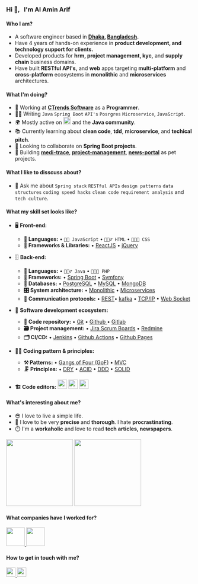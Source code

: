 ### Hi 👋, &nbsp; I'm Al Amin Arif

<!--
**https://github.com/amin-arif/amin-arif** is a ✨ _special_ ✨ repository because its `README.md` (this file) appears on your GitHub profile.

Here are some ideas to get you started:
-->
#### Who I am?
- A software engineer based in **[Dhaka](https://en.wikipedia.org/wiki/Dhaka), [Bangladesh](https://en.wikipedia.org/wiki/Bangladesh).** 
- Have 4 years of hands-on experience in **product development, and technology support for clients.**
- Developed products for **hrm, project management, kyc,** and **supply chain** business domains.
- Have built **RESTful API's,** and **web** apps targeting **multi-platform** and **cross-platform** ecosystems in **monolithic** and **microservices** architectures.

#### What I'm doing?
- 🏢 Working at **[CTrends Software](https://www.ctrends-software.com/)** as a **Programmer**.
- 👨‍💻 Writing `Java` `Spring Boot` `API's` `Posrgres` `Microservice`, `JavaScript`.
- 🌍 Mostly active on <a href="https://www.linkedin.com/in/amin-arif/"><img src="https://cdn-icons-png.flaticon.com/512/174/174857.png" height=20></a> and the **Java community**.
- 📚 Currently learning about **clean code**, **tdd**, **microservice**, and **techical pitch**.
- 👯 Looking to collaborate on **Spring Boot projects**.
- 🥰 Building **[medi-trace](https://github.com/amin-arif/medi-trace)**, **[project-management](https://github.com/amin-arif/project-management)**, **[news-portal](https://github.com/amin-arif/News-Portal)** as pet projects.

#### What I like to disscuss about? 
- 💬 Ask me about `Spring stack` `RESTful APIs` `design patterns` `data structures` `coding speed hacks` `clean code` `requirement analysis` and `tech culture`.

#### What my skill set looks like?
- 🖥 **Front-end:** 
  - **📜 Languages:** • `🧙🏻 JavaScript` • `🧚🏻‍♂️ HTML` • `👨🏻‍🎨 CSS`
  - **🔬 Frameworks & Libraries:** • [ReactJS](https://reactjs.org/) • [jQuery](https://jquery.com/)
- 🗄️ **Back-end:**
  - **📜 Languages:** • `🧙🏻‍♂️ Java` • `👨🏻‍🎨 PHP`
  - **🔭 Frameworks:** • [Spring Boot](https://spring.io/) • [Symfony](https://symfony.com/)
  - **💾 Databases:** • [PostgreSQL](https://www.postgresql.org/) • [MySQL](https://www.mysql.com/) • [MongoDB](https://www.mongodb.com/)
  - **🎛 System architecture:** • [Monolithic](https://microservices.io/patterns/monolithic.html) • [Microservices](https://microservices.io/patterns/microservices.html)
  - **🔌 Communication protocols:** • [REST](https://docs.microsoft.com/en-us/azure/architecture/best-practices/api-design)• [kafka](https://kafka.apache.org/) • [TCP/IP](https://www.techtarget.com/searchnetworking/definition/TCP-IP) • [Web Socket](https://developer.mozilla.org/en-US/docs/Web/API/WebSockets_API)
- 🎡 **Software development ecosystem:**
  - **📁 Code repository:** • [Git](https://git-scm.com/) • [Github ](https://github.com/) • [Gitlab](https://gitlab.com/)
  - **🗃 Project management:** • [Jira Scrum Boards](https://www.atlassian.com/software/jira/features/scrum-boards) • [Redmine](https://www.redmine.org/)
  - **🗂 CI/CD:** • [Jenkins](https://www.jenkins.io/) • [Github Actions](https://github.com/features/actions) • [Github Pages](https://pages.github.com/)
- 🧙‍♂️ **Coding pattern & principles:**
  - **⚒ Patterns:**  • [Gangs of Four (GoF)](https://en.wikipedia.org/wiki/GOF) • [MVC](https://en.wikipedia.org/wiki/Model%E2%80%93view%E2%80%93controller)
  - **🗜 Principles:** • [DRY](https://en.wikipedia.org/wiki/Don%27t_repeat_yourself#:~:text=%22Don%27t%20repeat%20yourself%22,data%20normalization%20to%20avoid%20redundancy.) • [ACID](https://en.wikipedia.org/wiki/ACID) • [DDD](https://en.wikipedia.org/wiki/Domain-driven_design) • [SOLID](https://www.digitalocean.com/community/conceptual_articles/s-o-l-i-d-the-first-five-principles-of-object-oriented-design)
  
- **🏗️ Code editors:**
<a href="https://www.jetbrains.com/idea/"><img src="https://upload.wikimedia.org/wikipedia/commons/thumb/9/9c/IntelliJ_IDEA_Icon.svg/1200px-IntelliJ_IDEA_Icon.svg.png" height=25></a> <a href="https://spring.io/tools"><img src="https://encrypted-tbn0.gstatic.com/images?q=tbn:ANd9GcT9jD-9x2Gkhlo9AbijQ69dtx0eCNoHsQJ3rMSsIGM&s" height=25></a> <a href="https://code.visualstudio.com/"> <img src="https://seeklogo.com/images/V/visual-studio-code-logo-449D71944F-seeklogo.com.png" height=25></a>
  
#### What's interesting about me?  
  - 😎 I love to live a simple life.
  - 🧐 I love to be very **precise** and **thorough**. I hate **procrastinating**.
  - ⏱️ I'm a **workaholic** and love to read **tech articles, newspapers**.

<!--Github Stats-->
<p float="left">
<img height="180em" src="https://github-readme-stats.vercel.app/api?username=amin-arif" /> 
<img height="180em" src="https://github-readme-stats.vercel.app/api/top-langs/?username=amin-arif"/>
</p>

#### What companies have I worked for?
<p left="center">
  <a href="https://www.ctrends-software.com/">
    <img src="https://www.ctrends-software.com/resources/images/Ctrends-logo.svg" style="background-color:white;" height="50">
    </a> 
  <a href="http://www.devnetlimited.com/">
    <img src="https://media.licdn.com/dms/image/C510BAQEqwRwVrPtaFw/company-logo_200_200/0/1524649686328?e=1686182400&v=beta&t=IQkXLElt5PMp37hUlipWMxUs2bxqwkGyo_EjGDAZrW8" height=50>
  </a>
</p>


#### How to get in touch with me?
<p left="center">
<!-- <a href="https://twitter.com/fadfsa">
  <img src="https://img.shields.io/badge/twitter-%231DA1F2.svg?&style=for-the-badge&logo=twitter&logoColor=white" height=25>
</a>  -->
<a href="https://www.linkedin.com/in/amin-arif">
  <img src="https://img.shields.io/badge/linkedin-%230077B5.svg?&style=for-the-badge&logo=linkedin&logoColor=white" height=25>
</a> 
<!-- <a href="https://www.facebook.com/fasdfa/">
  <img src="https://img.shields.io/badge/Facebook-1877F2?style=for-the-badge&logo=facebook&logoColor=white" height=25>
</a> -->
<a href="mailto:aminarif.cs@gmail.com">
  <img src="https://img.shields.io/badge/Gmail-D14836?style=for-the-badge&logo=gmail&logoColor=white" height=25>
</a>
</p>
